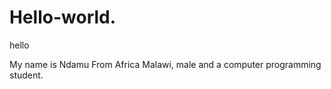 # Hello-world.

hello

My name is Ndamu From Africa Malawi,  male and a computer programming student.

